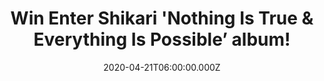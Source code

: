 ---
campaign-uuid: "c-68b6a025-f7ec-4935-9e59-849b50a43351"
type: "Competition"
category: "Music"
date: "2020-04-21T06:00:00.000Z"
end-date: "2020-05-21T23:59:00.000Z"
disable-form: false
is_promoted: false
has_entry_page: true
title: "Win Enter Shikari 'Nothing Is True & Everything Is Possible’ album!"
competition-description: "<p>'Nothing Is True & Everything Is Possible’ is Enter Shikari\
  \ most visceral and eclectic album to date. A soundtrack to our tumultuous world,\
  \ a record for everyone who's filled with frustration but hasn't lost the capacity\
  \ for hope. We are giving one copy to one lucky member to win.</p>\n<p>Think no\
  \ more and enter below for a chance to win it now.</p>\n"
hero-header: "Win Enter Shikari 'Nothing Is True & Everything Is Possible’ album!"
terms-confirmation: "N/A"
banner-img: "https://assets.expresslyapp.com/asset-c835c680-6d6a-4b66-a2c8-a5c857aa2704.jpg"
logo-left-href: "aaa.nme.com"
logo-left-image: "https://assets.expresslyapp.com/asset-79f8bf5d-2b4d-4c4d-a37a-26eea8847863.jpg"
logo-left-title: "NME AAA"
bg-image-hero: "https://assets.expresslyapp.com/asset-1f6354d9-eca6-4815-9e27-cea8a53131a6.jpg"
bg-image-first: "https://assets.expresslyapp.com/asset-87376371-169b-4b9e-9d24-583fd63d1e99.jpg"
section1-content: "<p>'Nothing Is True & Everything Is Possible' is an ambitious,\
  \ inspiring piece of work that poignantly reflects Enter Shikari's legendary career\
  \ rise to become one of the biggest and most exciting bands the UK has ever seen.</p>\n\
  <p>Following 5 seminal albums, of which 4 have been Top 5, 'Nothing Is True...'\
  \ is produced by frontman Rou Reynolds, and is Shikari's most visceral and eclectic\
  \ album to date; a soundtrack to our tumultuous world, a record for everyone who's\
  \ filled with frustration but hasn't lost the capacity for hope.</p>\n<p>Enter below\
  \ for a chance to win now.</p>\n"
entry-title: "Win Enter Shikari 'Nothing Is True & Everything Is Possible’ album!"
entry-content: "<p>Enter the draw to win Enter Shikari 'Nothing Is True &amp; Everything\
  \ Is Possible’ album by completing the form below before 23:59 on the 21st of May\
  \ 2020.</p>\n"
has-winner: true
winner-title: "CONGRATULATIONS to Caroline J. who won Enter Shikari 'Nothing Is True\
  \ & Everything Is Possible’ album!"
winner-banner: "https://assets.expresslyapp.com/asset-94ffaf08-f488-4a82-aa06-266ae06e80f3.jpg"
prize-description: "Enter Shikari 'Nothing Is True & Everything Is Possible’ album!"
special-conditions: "Multiple entries are allowed up to one every day.\r\n\r\nThis\
  \ competition is also available on: https://club.expressly.io/competitions/enter-shikari-album"
country-restrictions:
- "GB"
---